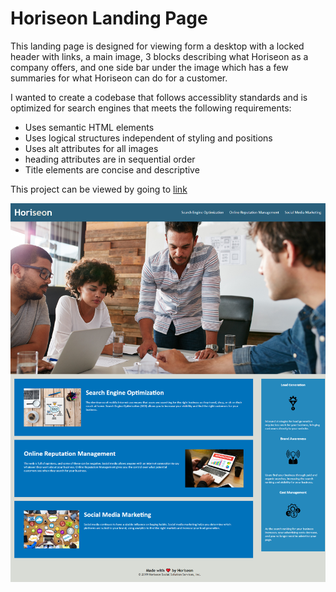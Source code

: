 # Horiseon Landing Page

This landing page is designed for viewing form a desktop with a locked header with links, a main image, 3 blocks describing what Horiseon as a company offers, and one side bar under the image which has a few summaries for what Horiseon can do for a customer.

I wanted to create a codebase that follows accessiblity standards and is optimized for search engines that meets the following requirements:
* Uses semantic HTML elements
* Uses logical structures independent of styling and positions
* Uses alt attributes for all images
* heading attributes are in sequential order
* Title elements are concise and descriptive

This project can be viewed by going to [link](https://chrisosbii.github.io/01cbQkMxXw/)

![Horiseon Landing Page Sreenshoot](./assets/images/chrisosbii.github.io_01cbQkMxXw.png)
